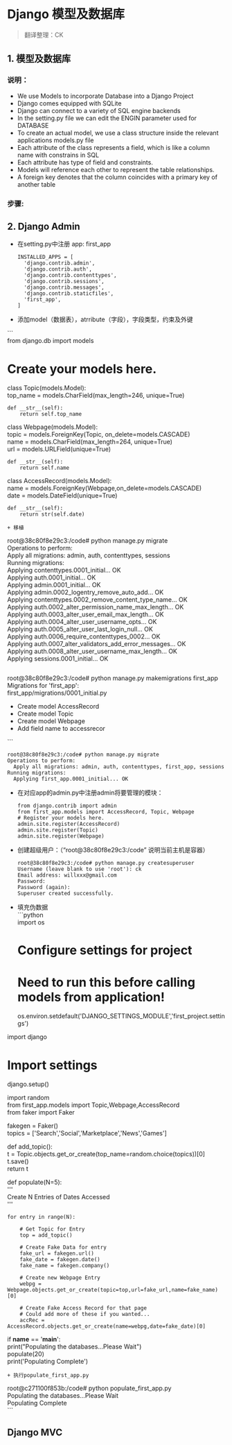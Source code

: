 # Django 模型及数据库

> 翻译整理：CK

## 1. 模型及数据库

### 说明：

* We use Models to incorporate Database into a Django Project
* Django comes equipped with SQLite
* Django can connect to a variety of SQL engine backends
* In the setting.py file we can edit the ENGIN parameter used for DATABASE
* To create an actual model, we use a class structure inside the relevant applications models.py file
* Each attribute of the class represents a field, which is like a column name with constrains in SQL
* Each attribute has type of field and constraints.
* Models will reference each other to represent the table relationships.
* A foreign key denotes that the column coincides with a primary key of another table

### 步骤:

## 2. Django Admin

* 在setting.py中注册 app: first\_app

  ```
  INSTALLED_APPS = [
    'django.contrib.admin',
    'django.contrib.auth',
    'django.contrib.contenttypes',
    'django.contrib.sessions',
    'django.contrib.messages',
    'django.contrib.staticfiles',
    'first_app',
  ]
  ```

* 添加model（数据表），atrribute（字段），字段类型，约束及外键

\`\`\`  
from django.db import models

# Create your models here.

class Topic\(models.Model\):  
    top\_name = models.CharField\(max\_length=246, unique=True\)

```
def __str__(self):
    return self.top_name
```

class Webpage\(models.Model\):  
    topic = models.ForeignKey\(Topic, on\_delete=models.CASCADE\)  
    name = models.CharField\(max\_length=264, unique=True\)  
    url = models.URLField\(unique=True\)

```
def __str__(self):
    return self.name
```

class AccessRecord\(models.Model\):  
    name = models.ForeignKey\(Webpage,on\_delete=models.CASCADE\)  
    date = models.DateField\(unique=True\)

```
def __str__(self):
    return str(self.date)
```

```
+ 移植
```

root@38c80f8e29c3:/code\# python manage.py migrate  
Operations to perform:  
  Apply all migrations: admin, auth, contenttypes, sessions  
Running migrations:  
  Applying contenttypes.0001\_initial... OK  
  Applying auth.0001\_initial... OK  
  Applying admin.0001\_initial... OK  
  Applying admin.0002\_logentry\_remove\_auto\_add... OK  
  Applying contenttypes.0002\_remove\_content\_type\_name... OK  
  Applying auth.0002\_alter\_permission\_name\_max\_length... OK  
  Applying auth.0003\_alter\_user\_email\_max\_length... OK  
  Applying auth.0004\_alter\_user\_username\_opts... OK  
  Applying auth.0005\_alter\_user\_last\_login\_null... OK  
  Applying auth.0006\_require\_contenttypes\_0002... OK  
  Applying auth.0007\_alter\_validators\_add\_error\_messages... OK  
  Applying auth.0008\_alter\_user\_username\_max\_length... OK  
  Applying sessions.0001\_initial... OK

```

```

root@38c80f8e29c3:/code\# python manage.py makemigrations first\_app  
Migrations for 'first\_app':  
  first\_app/migrations/0001\_initial.py

* Create model AccessRecord
* Create model Topic
* Create model Webpage
* Add field name to accessrecor

\`\`\`

```
root@38c80f8e29c3:/code# python manage.py migrate
Operations to perform:
  Apply all migrations: admin, auth, contenttypes, first_app, sessions
Running migrations:
  Applying first_app.0001_initial... OK
```

* 在对应app的admin.py中注册admin将要管理的模块：

  ```
  from django.contrib import admin
  from first_app.models import AccessRecord, Topic, Webpage
  # Register your models here.
  admin.site.register(AccessRecord)
  admin.site.register(Topic)
  admin.site.register(Webpage)
  ```

* 创建超级用户：（“root@38c80f8e29c3:/code” 说明当前主机是容器）

  ```
  root@38c80f8e29c3:/code# python manage.py createsuperuser
  Username (leave blank to use 'root'): ck
  Email address: willxxx@gmail.com
  Password:
  Password (again):
  Superuser created successfully.
  ```

* 填充伪数据  
  \`\`\`python  
  import os

  # Configure settings for project

  # Need to run this before calling models from application!

  os.environ.setdefault\('DJANGO\_SETTINGS\_MODULE','first\_project.settings'\)

import django

# Import settings

django.setup\(\)

import random  
from first\_app.models import Topic,Webpage,AccessRecord  
from faker import Faker

fakegen = Faker\(\)  
topics = \['Search','Social','Marketplace','News','Games'\]

def add\_topic\(\):  
    t = Topic.objects.get\_or\_create\(top\_name=random.choice\(topics\)\)\[0\]  
    t.save\(\)  
    return t

def populate\(N=5\):  
    '''  
    Create N Entries of Dates Accessed  
    '''

```
for entry in range(N):

    # Get Topic for Entry
    top = add_topic()

    # Create Fake Data for entry
    fake_url = fakegen.url()
    fake_date = fakegen.date()
    fake_name = fakegen.company()

    # Create new Webpage Entry
    webpg = Webpage.objects.get_or_create(topic=top,url=fake_url,name=fake_name)[0]

    # Create Fake Access Record for that page
    # Could add more of these if you wanted...
    accRec = AccessRecord.objects.get_or_create(name=webpg,date=fake_date)[0]
```

if **name** == '**main**':  
    print\("Populating the databases...Please Wait"\)  
    populate\(20\)  
    print\('Populating Complete'\)

```
+ 执行populate_first_app.py
```

root@c271100f853b:/code\# python populate\_first\_app.py  
Populating the databases...Please Wait  
Populating Complete  
\`\`\`

## Django MVC



